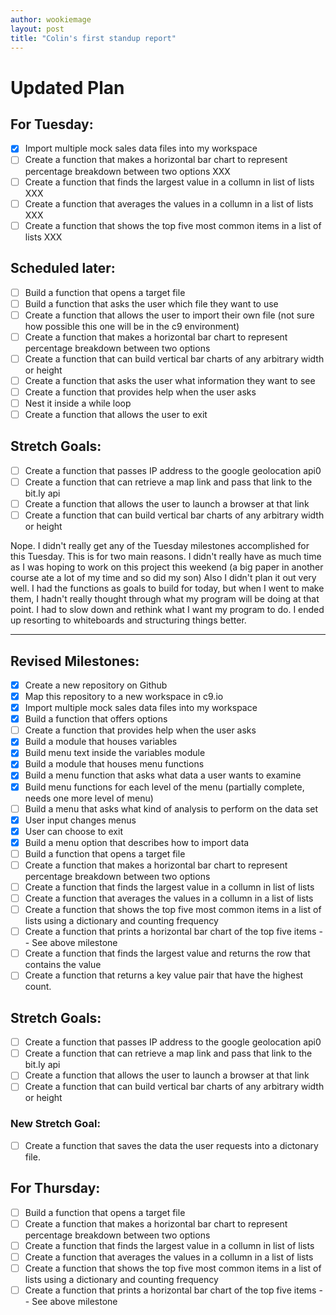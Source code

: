```yaml
---
author: wookiemage
layout: post
title: "Colin's first standup report"
---
```

# Updated Plan

## For Tuesday:
- [x] Import multiple mock sales data files into my workspace
- [ ] Create a function that makes a horizontal bar chart to represent percentage breakdown between two options XXX
- [ ] Create a function that finds the largest value in a collumn in list of lists XXX
- [ ] Create a function that averages the values in a collumn in a list of lists XXX
- [ ] Create a function that shows the top five most common items in a list of lists XXX

## Scheduled later:
- [ ] Build a function that opens a target file
- [ ] Build a function that asks the user which file they want to use
- [ ] Create a function that allows the user to import their own file (not sure how possible this one will be in the c9 environment)
- [ ] Create a function that makes a horizontal bar chart to represent percentage breakdown between two options
- [ ] Create a function that can build vertical bar charts of any arbitrary width or height
- [ ] Create a function that asks the user what information they want to see
- [ ] Create a function that provides help when the user asks
- [ ] Nest it inside a while loop
- [ ] Create a function that allows the user to exit

## Stretch Goals:
- [ ] Create a function that passes IP address to the google geolocation api0
- [ ] Create a function that can retrieve a map link and pass that link to the bit.ly api
- [ ] Create a function that allows the user to launch a browser at that link
- [ ] Create a function that can build vertical bar charts of any arbitrary width or height

Nope. I didn't really get any of the Tuesday milestones accomplished for this Tuesday. This is for two main reasons. I didn't really have as much time as I was hoping to work on this project this weekend (a big paper in another course ate a lot of my time and so did my son)
Also I didn't plan it out very well. I had the functions as goals to build for today, but when I went to make them, I hadn't really thought through what my program will be doing at that point. I had to slow down and rethink what I want my program to do. I ended up resorting to whiteboards and structuring things better.
___

## Revised Milestones:
- [x] Create a new repository on Github
- [x] Map this repository to a new workspace in c9.io
- [x] Import multiple mock sales data files into my workspace
- [x] Build a function that offers options
- [ ] Create a function that provides help when the user asks
- [x] Build a module that houses variables
- [x] Build menu text inside the variables module
- [x] Build a module that houses menu functions
- [x] Build a menu function that asks what data a user wants to examine
- [x] Build menu functions for each level of the menu (partially complete, needs one more level of menu)
- [ ] Build a menu that asks what kind of analysis to perform on the data set
- [x] User input changes menus
- [x] User can choose to exit
- [x] Build a menu option that describes how to import data
- [ ] Build a function that opens a target file
- [ ] Create a function that makes a horizontal bar chart to represent percentage breakdown between two options
- [ ] Create a function that finds the largest value in a collumn in list of lists
- [ ] Create a function that averages the values in a collumn in a list of lists
- [ ] Create a function that shows the top five most common items in a list of lists using a dictionary and counting frequency
- [ ] Create a function that prints a horizontal bar chart of the top five items -- See above milestone
- [ ] Create a function that finds the largest value and returns the row that contains the value
- [ ] Create a function that returns a key value pair that have the highest count.

## Stretch Goals:
- [ ] Create a function that passes IP address to the google geolocation api0
- [ ] Create a function that can retrieve a map link and pass that link to the bit.ly api
- [ ] Create a function that allows the user to launch a browser at that link
- [ ] Create a function that can build vertical bar charts of any arbitrary width or height

### New Stretch Goal:
- [ ] Create a function that saves the data the user requests into a dictonary file.

## For Thursday:
- [ ] Build a function that opens a target file
- [ ] Create a function that makes a horizontal bar chart to represent percentage breakdown between two options
- [ ] Create a function that finds the largest value in a collumn in list of lists
- [ ] Create a function that averages the values in a collumn in a list of lists
- [ ] Create a function that shows the top five most common items in a list of lists using a dictionary and counting frequency
- [ ] Create a function that prints a horizontal bar chart of the top five items -- See above milestone
